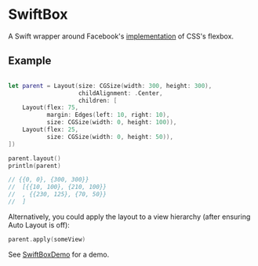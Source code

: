# SwiftBox

A Swift wrapper around Facebook's [implementation](https://github.com/facebook/css-layout) of CSS's flexbox.

## Example

```swift

let parent = Layout(size: CGSize(width: 300, height: 300),
                    childAlignment: .Center,
                    children: [
	Layout(flex: 75,
           margin: Edges(left: 10, right: 10),
           size: CGSize(width: 0, height: 100)),
	Layout(flex: 25,
           size: CGSize(width: 0, height: 50)),
])

parent.layout()
println(parent)

// {{0, 0}, {300, 300}}
//	[{{10, 100}, {210, 100}}
//	, {{230, 125}, {70, 50}}
//	]
```

Alternatively, you could apply the layout to a view hierarchy (after ensuring Auto Layout is off):

```swift
parent.apply(someView)
```

See [SwiftBoxDemo](SwiftBoxDemo) for a demo.
